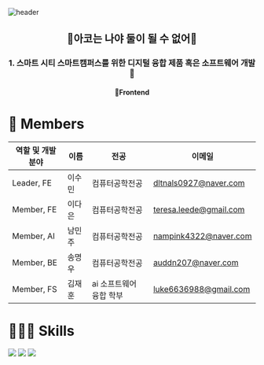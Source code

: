 ![header](https://capsule-render.vercel.app/api?type=waving&color=7CBF75&height=250&section=header&text=IoT%20센서를%20활용한&text=실내%20학습%20환경%20개선%20및%20AI%20자동제어%20시스템%20개발&fontSize=28&fontColor=FFFFFF)


<h2 align="center">🐘아코는 나야 둘이 될 수 없어🐘</h2>
<h3 align="center">1. 스마트 시티 스마트캠퍼스를 위한 디지털 융합 제품 혹은 소프트웨어 개발🍃</h3>
<h4 align="center">🎨Frontend</h4>

<h1>👋 Members</h1>

| 역할 및 개발분야 | 이름 | 전공 | 이메일 |
| --- | --- | --- | --- |
| Leader, FE | 이수민 | 컴퓨터공학전공 | dltnals0927@naver.com |
| Member, FE | 이다은 | 컴퓨터공학전공 | teresa.leede@gmail.com |
| Member, AI | 남민주 | 컴퓨터공학전공 | nampink4322@naver.com |
| Member, BE | 송명우 | 컴퓨터공학전공 | auddn207@naver.com |
| Member, FS | 김재훈 | ai 소프트웨어 융합 학부 | luke6636988@gmail.com |

<h1>🧑🏻‍💻 Skills</h1>

<p>
    <img src="https://img.shields.io/badge/JavaScript-F7DF1E?style=for-the-badge&logo=JavaScript&logoColor=white">
    <img src="https://img.shields.io/badge/Css3-1572B6?style=for-the-badge&logo=Css3&logoColor=white">
    <img src="https://img.shields.io/badge/react-%2320232a.svg?style=for-the-badge&logo=react&logoColor=%2361DAFB">
</p>
